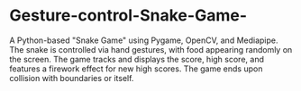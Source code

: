 # Gesture-control-Snake-Game-
A Python-based "Snake Game" using Pygame, OpenCV, and Mediapipe. The snake is controlled via hand gestures, with food appearing randomly on the screen. The game tracks and displays the score, high score, and features a firework effect for new high scores. The game ends upon collision with boundaries or itself.
